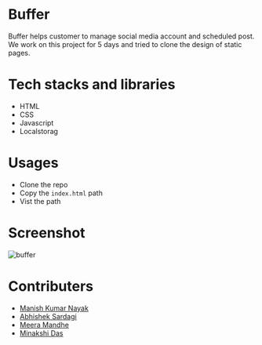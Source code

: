 # Buffer

Buffer helps customer to manage social media account and scheduled post. We work on this project for 5 days and tried to clone the design of static pages.

# Tech stacks and libraries

* HTML
* CSS
* Javascript
* Localstorag

# Usages

* Clone the repo
* Copy the `index.html` path
* Vist the path

# Screenshot
![buffer](https://user-images.githubusercontent.com/77038742/127118626-5cea1d5f-0014-48d4-98ee-05f09c0146a0.png)

# Contributers
* [Manish Kumar Nayak](https://github.com/manish7377)
* [Abhishek Sardagi](https://github.com/AbhishekSardagi)
* [Meera Mandhe](https://github.com/MeeraMendhe)
* [Minakshi Das](https://github.com/minakshidast)

